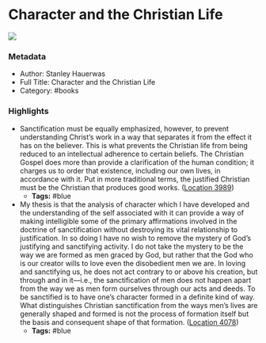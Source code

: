 # Character and the Christian Life

![](https://m.media-amazon.com/images/I/816l1mEGzBL._SY160.jpg)

### Metadata

- Author: Stanley Hauerwas
- Full Title: Character and the Christian Life
- Category: #books

### Highlights

- Sanctification must be equally emphasized, however, to prevent understanding Christ’s work in a way that separates it from the effect it has on the believer. This is what prevents the Christian life from being reduced to an intellectual adherence to certain beliefs. The Christian Gospel does more than provide a clarification of the human condition; it charges us to order that existence, including our own lives, in accordance with it. Put in more traditional terms, the justified Christian must be the Christian that produces good works. ([Location 3989](https://readwise.io/to_kindle?action=open&asin=B06WRSNZGM&location=3989))
    - **Tags:** #blue
- My thesis is that the analysis of character which I have developed and the understanding of the self associated with it can provide a way of making intelligible some of the primary affirmations involved in the doctrine of sanctification without destroying its vital relationship to justification. In so doing I have no wish to remove the mystery of God’s justifying and sanctifying activity. I do not take the mystery to be the way we are formed as men graced by God, but rather that the God who is our creator wills to love even the disobedient men we are. In loving and sanctifying us, he does not act contrary to or above his creation, but through and in it—i.e., the sanctification of men does not happen apart from the way we as men form ourselves through our acts and deeds. To be sanctified is to have one’s character formed in a definite kind of way. What distinguishes Christian sanctification from the ways men’s lives are generally shaped and formed is not the process of formation itself but the basis and consequent shape of that formation. ([Location 4078](https://readwise.io/to_kindle?action=open&asin=B06WRSNZGM&location=4078))
    - **Tags:** #blue
